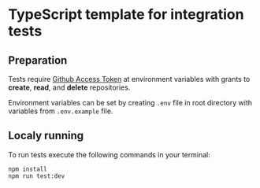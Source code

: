 # TypeScript template for integration tests

## Preparation
Tests require [Github Access Token](https://docs.github.com/en/github/authenticating-to-github/creating-a-personal-access-token) at environment variables with grants to **create**, **read**, and **delete** repositories. 

Environment variables can be set by creating `.env` file in root directory with variables from `.env.example` file.

## Localy running
To run tests execute the following commands in your terminal:

```
npm install
npm run test:dev
```

